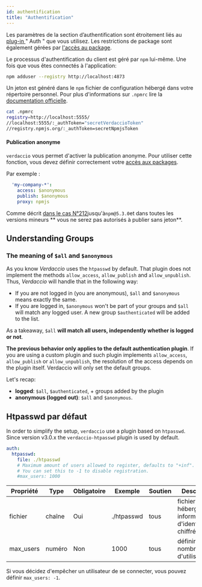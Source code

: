 ```yaml
---
id: authentification
title: "Authentification"
---
```

Les paramètres de la section d’authentification sont étroitement liés au [ plug-in ](plugins.md) " Auth " que vous utilisez. Les restrictions de package sont également gérées par [ l'accès au package](packages.md).

Le processus d'authentification du client est géré par `npm` lui-même. Une fois que vous êtes connectés à l'application:

```bash
npm adduser --registry http://localhost:4873
```

Un jeton est généré dans le `npm` fichier de configuration hébergé dans votre répertoire personnel. Pour plus d'informations sur `.npmrc` lire la [documentation officielle](https://docs.npmjs.com/files/npmrc).

```bash
cat .npmrc
registry=http://localhost:5555/
//localhost:5555/:_authToken="secretVerdaccioToken"
//registry.npmjs.org/:_authToken=secretNpmjsToken
```

#### Publication anonyme

`verdaccio` vous permet d'activer la publication anonyme. Pour utiliser cette fonction, vous devez définir correctement votre [accès aux packages](packages.md).

Par exemple :

```yaml
  'my-company-*':
    access: $anonymous
    publish: $anonymous
    proxy: npmjs
```

Comme décrit [ dans le cas N°212](https://github.com/verdaccio/verdaccio/issues/212#issuecomment-308578500)jusqu'à`npm@5.3.0`et dans toutes les versions mineurs ** vous ne serez pas autorisés à publier sans jeton**.

## Understanding Groups

### The meaning of `$all` and `$anonymous`

As you know *Verdaccio* uses the `htpasswd` by default. That plugin does not implement the methods `allow_access`, `allow_publish` and `allow_unpublish`. Thus, *Verdaccio* will handle that in the following way:

* If you are not logged in (you are anonymous), `$all` and `$anonymous` means exactly the same.
* If you are logged in, `$anonymous` won't be part of your groups and `$all` will match any logged user. A new group `$authenticated` will be added to the list.

As a takeaway, `$all` **will match all users, independently whether is logged or not**.

**The previous behavior only applies to the default authentication plugin**. If you are using a custom plugin and such plugin implements `allow_access`, `allow_publish` or `allow_unpublish`, the resolution of the access depends on the plugin itself. Verdaccio will only set the default groups.

Let's recap:

* **logged**: `$all`, `$authenticated`, + groups added by the plugin
* **anonymous (logged out)**: `$all` and `$anonymous`.

## Htpasswd par défaut

In order to simplify the setup, `verdaccio` use a plugin based on `htpasswd`. Since version v3.0.x the `verdaccio-htpasswd` plugin is used by default.

```yaml
auth:
  htpasswd:
    file: ./htpasswd
    # Maximum amount of users allowed to register, defaults to "+inf".
    # You can set this to -1 to disable registration.
    #max_users: 1000
```

| Propriété | Type   | Obligatoire | Exemple    | Soutien | Description                                                     |
| --------- | ------ | ----------- | ---------- | ------- | --------------------------------------------------------------- |
| fichier   | chaîne | Oui         | ./htpasswd | tous    | fichier qui héberge les informations d'identification chiffrées |
| max_users | numéro | Non         | 1000       | tous    | définir un nombre limite d'utilisateurs                         |

Si vous décidez d'empêcher un utilisateur de se connecter, vous pouvez définir `max_users: -1`.